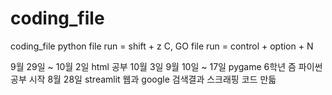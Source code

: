 # coding_file
coding_file
python file run = shift + z
C, GO file run = control + option + N

9월 29일 ~ 10월 2일 html 공부
10월 3일 9월 10일 ~ 17일 pygame 
6학년 즘 파이썬 공부 시작 
8월 28일 streamlit 웹과 google 검색결과 스크래핑 코드 만듧

